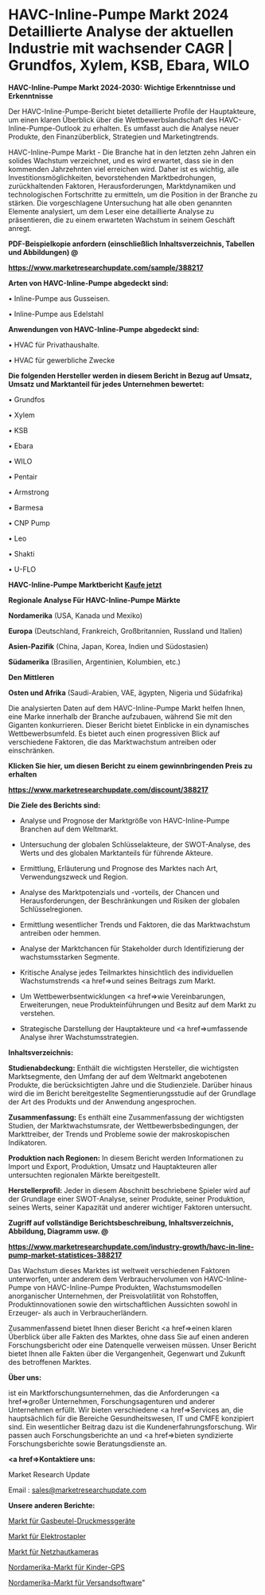 # HAVC-Inline-Pumpe Markt 2024 Detaillierte Analyse der aktuellen Industrie mit wachsender CAGR | Grundfos, Xylem, KSB, Ebara, WILO

<strong>HAVC-Inline-Pumpe Markt 2024-2030: Wichtige Erkenntnisse und Erkenntnisse</strong>

Der HAVC-Inline-Pumpe-Bericht bietet detaillierte Profile der Hauptakteure, um einen klaren Überblick über die Wettbewerbslandschaft des HAVC-Inline-Pumpe-Outlook zu erhalten. Es umfasst auch die Analyse neuer Produkte, den Finanzüberblick, Strategien und Marketingtrends.

HAVC-Inline-Pumpe Markt - Die Branche hat in den letzten zehn Jahren ein solides Wachstum verzeichnet, und es wird erwartet, dass sie in den kommenden Jahrzehnten viel erreichen wird. Daher ist es wichtig, alle Investitionsmöglichkeiten, bevorstehenden Marktbedrohungen, zurückhaltenden Faktoren, Herausforderungen, Marktdynamiken und technologischen Fortschritte zu ermitteln, um die Position in der Branche zu stärken. Die vorgeschlagene Untersuchung hat alle oben genannten Elemente analysiert, um dem Leser eine detaillierte Analyse zu präsentieren, die zu einem erwarteten Wachstum in seinem Geschäft anregt.



<strong><b>PDF-Beispielkopie anfordern (einschließlich Inhaltsverzeichnis, Tabellen und Abbildungen) @ </b></strong>

<strong><a href=https://www.marketresearchupdate.com/sample/388217>

<strong>https://www.marketresearchupdate.com/sample/388217</u></a></strong></strong>



<strong>Arten von HAVC-Inline-Pumpe abgedeckt sind:</strong>

• Inline-Pumpe aus Gusseisen.

• Inline-Pumpe aus Edelstahl



<strong>Anwendungen von HAVC-Inline-Pumpe abgedeckt sind:</strong>

• HVAC für Privathaushalte.

• HVAC für gewerbliche Zwecke



<strong>Die folgenden Hersteller werden in diesem Bericht in Bezug auf Umsatz, Umsatz und Marktanteil für jedes Unternehmen bewertet:</strong>

• Grundfos

• Xylem

• KSB

• Ebara

• WILO

• Pentair

• Armstrong

• Barmesa

• CNP Pump

• Leo

• Shakti

• U-FLO



<strong>HAVC-Inline-Pumpe Marktbericht <a href=https://www.marketresearchupdate.com/buynow/388217>Kaufe jetzt</a></strong>



<strong>Regionale Analyse Für HAVC-Inline-Pumpe Märkte</strong>



<strong>Nordamerika</strong> (USA, Kanada und Mexiko)



<strong>Europa</strong> (Deutschland, Frankreich, Großbritannien, Russland und Italien)



<strong>Asien-Pazifik</strong> (China, Japan, Korea, Indien und Südostasien)



<strong>Südamerika</strong> (Brasilien, Argentinien, Kolumbien, etc.)



<strong>Den Mittleren</strong> 

<strong>Osten und Afrika</strong> (Saudi-Arabien, VAE, ägypten, Nigeria und Südafrika)

Die analysierten Daten auf dem HAVC-Inline-Pumpe Markt helfen Ihnen, eine Marke innerhalb der Branche aufzubauen, während Sie mit den Giganten konkurrieren. Dieser Bericht bietet Einblicke in ein dynamisches Wettbewerbsumfeld. Es bietet auch einen progressiven Blick auf verschiedene Faktoren, die das Marktwachstum antreiben oder einschränken.



<strong>Klicken Sie hier, um diesen Bericht zu einem gewinnbringenden Preis zu erhalten
</strong>

<strong><a href=https://www.marketresearchupdate.com/discount/388217>https://www.marketresearchupdate.com/discount/388217</b></u></strong></a>



<strong>Die Ziele des Berichts sind:</strong>

- Analyse und Prognose der Marktgröße von HAVC-Inline-Pumpe Branchen auf dem Weltmarkt.

- Untersuchung der globalen Schlüsselakteure, der SWOT-Analyse, des Werts und des globalen Marktanteils für führende Akteure.

- Ermittlung, Erläuterung und Prognose des Marktes nach Art, Verwendungszweck und Region.

- Analyse des Marktpotenzials und -vorteils, der Chancen und Herausforderungen, der Beschränkungen und Risiken der globalen Schlüsselregionen.

- Ermittlung wesentlicher Trends und Faktoren, die das Marktwachstum antreiben oder hemmen.

- Analyse der Marktchancen für Stakeholder durch Identifizierung der wachstumsstarken Segmente.

- Kritische Analyse jedes Teilmarktes hinsichtlich des individuellen Wachstumstrends <a href=>und</a> seines Beitrags zum Markt.

- Um Wettbewerbsentwicklungen <a href=>wie</a> Vereinbarungen, Erweiterungen, neue Produkteinführungen und Besitz auf dem Markt zu verstehen.

- Strategische Darstellung der Hauptakteure und <a href=>umfas</a>sende Analyse ihrer Wachstumsstrategien.



<strong>Inhaltsverzeichnis:</strong>



<strong>Studienabdeckung:</strong> Enthält die wichtigsten Hersteller, die wichtigsten Marktsegmente, den Umfang der auf dem Weltmarkt angebotenen Produkte, die berücksichtigten Jahre und die Studienziele. Darüber hinaus wird die im Bericht bereitgestellte Segmentierungsstudie auf der Grundlage der Art des Produkts und der Anwendung angesprochen.



<strong>Zusammenfassung:</strong> Es enthält eine Zusammenfassung der wichtigsten Studien, der Marktwachstumsrate, der Wettbewerbsbedingungen, der Markttreiber, der Trends und Probleme sowie der makroskopischen Indikatoren.



<strong>Produktion nach Regionen:</strong> In diesem Bericht werden Informationen zu Import und Export, Produktion, Umsatz und Hauptakteuren aller untersuchten regionalen Märkte bereitgestellt.



<strong>Herstellerprofil:</strong> Jeder in diesem Abschnitt beschriebene Spieler wird auf der Grundlage einer SWOT-Analyse, seiner Produkte, seiner Produktion, seines Werts, seiner Kapazität und anderer wichtiger Faktoren untersucht.



<strong><b>Zugriff auf vollständige Berichtsbeschreibung, Inhaltsverzeichnis, Abbildung, Diagramm usw. @ </b></strong>

<strong><a href=https://www.marketresearchupdate.com/industry-growth/havc-in-line-pump-market-statistices-388217>https://www.marketresearchupdate.com/industry-growth/havc-in-line-pump-market-statistices-388217</a></strong>

Das Wachstum dieses Marktes ist weltweit verschiedenen Faktoren unterworfen, unter anderem dem Verbrauchervolumen von HAVC-Inline-Pumpe von HAVC-Inline-Pumpe Produkten, Wachstumsmodellen anorganischer Unternehmen, der Preisvolatilität von Rohstoffen, Produktinnovationen sowie den wirtschaftlichen Aussichten sowohl in Erzeuger- als auch in Verbraucherländern.

Zusammenfassend bietet Ihnen dieser Bericht <a href=>einen</a> klaren Überblick über alle Fakten des Marktes, ohne dass Sie auf einen anderen Forschungsbericht oder eine Datenquelle verweisen müssen. Unser Bericht bietet Ihnen alle Fakten über die Vergangenheit, Gegenwart und Zukunft des betroffenen Marktes.



<strong>Über uns:</strong>

 ist ein Marktforschungsunternehmen, das die Anforderungen <a href=>großer</a> Unternehmen, Forschungsagenturen und anderer Unternehmen erfüllt. Wir bieten verschiedene <a href=>Services</a> an, die hauptsächlich für die Bereiche Gesundheitswesen, IT und CMFE konzipiert sind. Ein wesentlicher Beitrag dazu ist die Kundenerfahrungsforschung. Wir passen auch Forschungsberichte an und <a href=>bieten</a> syndizierte Forschungsberichte sowie Beratungsdienste an.



<strong><a href=>Kontaktiere uns:</a></strong>

Market Research Update

Email : sales@marketresearchupdate.com



<strong>Unsere anderen Berichte:</strong>

<a href=https://www.linkedin.com/pulse/gasbag-pressure-gauges-market-has-huge-demand-worldwide>Markt für Gasbeutel-Druckmessgeräte</a>

<a href=https://www.linkedin.com/pulse/electric-forklift-truck-market-sizing-up-anticipating>Markt für Elektrostapler</a>

<a href=https://www.linkedin.com/pulse/retinal-camera-market-size-industry-growth-factors>Markt für Netzhautkameras</a>

<a href=https://www.linkedin.com/pulse/north-america-kids-gps-market-growth>Nordamerika-Markt für Kinder-GPS</a>

<a href=https://www.linkedin.com/pulse/north-america-shipping-software-market-tyfmf/>Nordamerika-Markt für Versandsoftware</a>"
